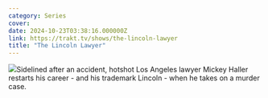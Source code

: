 ```yaml
---
category: Series
cover: 
date: 2024-10-23T03:38:16.000000Z
link: https://trakt.tv/shows/the-lincoln-lawyer
title: "The Lincoln Lawyer"
---
```


![](https://walter-r2.trakt.tv/images/shows/000/172/130/fanarts/thumb/efc969c108.jpg)Sidelined after an accident, hotshot Los Angeles lawyer Mickey Haller restarts his career - and his trademark Lincoln - when he takes on a murder case.